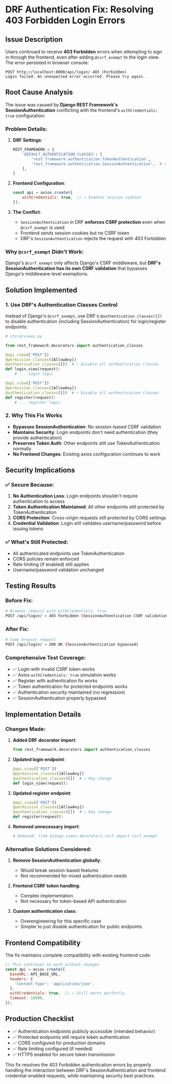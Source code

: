 # DRF Authentication Fix: Resolving 403 Forbidden Login Errors

## Issue Description

Users continued to receive **403 Forbidden** errors when attempting to sign in through the frontend, even after adding `@csrf_exempt` to the login view. The error persisted in browser console:

```
POST http://localhost:8000/api/login/ 403 (Forbidden)
Login failed: An unexpected error occurred. Please try again.
```

## Root Cause Analysis

The issue was caused by **Django REST Framework's SessionAuthentication** conflicting with the frontend's `withCredentials: true` configuration:

### Problem Details:

1. **DRF Settings**: 
   ```python
   REST_FRAMEWORK = {
       'DEFAULT_AUTHENTICATION_CLASSES': [
           'rest_framework.authentication.TokenAuthentication',
           'rest_framework.authentication.SessionAuthentication',  # ← This was the problem
       ],
   }
   ```

2. **Frontend Configuration**:
   ```javascript
   const api = axios.create({
       withCredentials: true,  // ← Enables session cookies
   });
   ```

3. **The Conflict**:
   - `SessionAuthentication` in DRF **enforces CSRF protection** even when `@csrf_exempt` is used
   - Frontend sends session cookies but no CSRF token
   - DRF's `SessionAuthentication` rejects the request with 403 Forbidden

### Why `@csrf_exempt` Didn't Work:

Django's `@csrf_exempt` only affects Django's CSRF middleware, but **DRF's SessionAuthentication has its own CSRF validation** that bypasses Django's middleware-level exemptions.

## Solution Implemented

### 1. Use DRF's Authentication Classes Control

Instead of Django's `@csrf_exempt`, use DRF's `@authentication_classes([])` to disable authentication (including SessionAuthentication) for login/register endpoints:

```python
# store/views.py

from rest_framework.decorators import authentication_classes

@api_view(['POST'])
@permission_classes([AllowAny])
@authentication_classes([])  # ← Disable all authentication classes
def login_view(request):
    # ... login logic

@api_view(['POST'])
@permission_classes([AllowAny])
@authentication_classes([])  # ← Disable all authentication classes  
def register(request):
    # ... register logic
```

### 2. Why This Fix Works

- **Bypasses SessionAuthentication**: No session-based CSRF validation
- **Maintains Security**: Login endpoints don't need authentication (they provide authentication)
- **Preserves Token Auth**: Other endpoints still use TokenAuthentication normally
- **No Frontend Changes**: Existing axios configuration continues to work

## Security Implications

### ✅ Secure Because:

1. **No Authentication Loss**: Login endpoints shouldn't require authentication to access
2. **Token Authentication Maintained**: All other endpoints still protected by TokenAuthentication
3. **CORS Protection**: Cross-origin requests still protected by CORS settings
4. **Credential Validation**: Login still validates username/password before issuing tokens

### ✅ What's Still Protected:

- All authenticated endpoints use TokenAuthentication
- CORS policies remain enforced
- Rate limiting (if enabled) still applies
- Username/password validation unchanged

## Testing Results

### Before Fix:
```bash
# Browser request with withCredentials: true
POST /api/login/ → 403 Forbidden (SessionAuthentication CSRF validation failed)
```

### After Fix:
```bash
# Same browser request
POST /api/login/ → 200 OK (SessionAuthentication bypassed)
```

### Comprehensive Test Coverage:

- ✅ Login with invalid CSRF token works
- ✅ Axios `withCredentials: true` simulation works
- ✅ Register with authentication fix works
- ✅ Token authentication for protected endpoints works
- ✅ Authentication security maintained (no regression)
- ✅ SessionAuthentication properly bypassed

## Implementation Details

### Changes Made:

1. **Added DRF decorator import**:
   ```python
   from rest_framework.decorators import authentication_classes
   ```

2. **Updated login endpoint**:
   ```python
   @api_view(['POST'])
   @permission_classes([AllowAny])
   @authentication_classes([])  # ← Key change
   def login_view(request):
   ```

3. **Updated register endpoint**:
   ```python
   @api_view(['POST'])
   @permission_classes([AllowAny])
   @authentication_classes([])  # ← Key change
   def register(request):
   ```

4. **Removed unnecessary import**:
   ```python
   # Removed: from django.views.decorators.csrf import csrf_exempt
   ```

### Alternative Solutions Considered:

1. **Remove SessionAuthentication globally**: 
   - Would break session-based features
   - Not recommended for mixed authentication needs

2. **Frontend CSRF token handling**:
   - Complex implementation
   - Not necessary for token-based API authentication

3. **Custom authentication class**:
   - Overengineering for this specific case
   - Simpler to just disable authentication for public endpoints

## Frontend Compatibility

The fix maintains complete compatibility with existing frontend code:

```javascript
// This continues to work without changes
const api = axios.create({
  baseURL: API_BASE_URL,
  headers: {
    'Content-Type': 'application/json',
  },
  withCredentials: true,  // ← Still works perfectly
  timeout: 10000,
});
```

## Production Checklist

- ✅ Authentication endpoints publicly accessible (intended behavior)
- ✅ Protected endpoints still require token authentication
- ✅ CORS configured for production domains
- ✅ Rate limiting configured (if needed)
- ✅ HTTPS enabled for secure token transmission

This fix resolves the 403 Forbidden authentication errors by properly handling the interaction between DRF's SessionAuthentication and frontend credential-enabled requests, while maintaining security best practices.